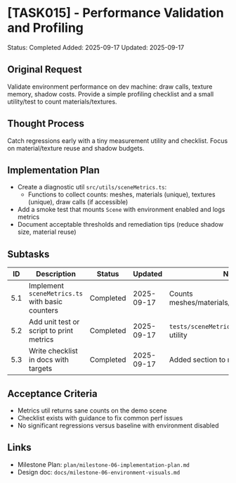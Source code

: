 # [TASK015] - Performance Validation and Profiling

Status: Completed
Added: 2025-09-17
Updated: 2025-09-17

## Original Request

Validate environment performance on dev machine: draw calls, texture memory, shadow costs. Provide a simple profiling checklist and a small utility/test to count materials/textures.

## Thought Process

Catch regressions early with a tiny measurement utility and checklist. Focus on material/texture reuse and shadow budgets.

## Implementation Plan

- Create a diagnostic util `src/utils/sceneMetrics.ts`:
  - Functions to collect counts: meshes, materials (unique), textures (unique), draw calls (if accessible)
- Add a smoke test that mounts `Scene` with environment enabled and logs metrics
- Document acceptable thresholds and remediation tips (reduce shadow size, material reuse)

## Subtasks

| ID  | Description                                     | Status    | Updated    | Notes                                          |
| --- | ----------------------------------------------- | --------- | ---------- | ---------------------------------------------- |
| 5.1 | Implement `sceneMetrics.ts` with basic counters | Completed | 2025-09-17 | Counts meshes/materials/textures/geometries    |
| 5.2 | Add unit test or script to print metrics        | Completed | 2025-09-17 | `tests/sceneMetrics.test.ts` exercises utility |
| 5.3 | Write checklist in docs with targets            | Completed | 2025-09-17 | Added section to milestone doc                 |

## Acceptance Criteria

- Metrics util returns sane counts on the demo scene
- Checklist exists with guidance to fix common perf issues
- No significant regressions versus baseline with environment disabled

## Links

- Milestone Plan: `plan/milestone-06-implementation-plan.md`
- Design doc: `docs/milestone-06-environment-visuals.md`
